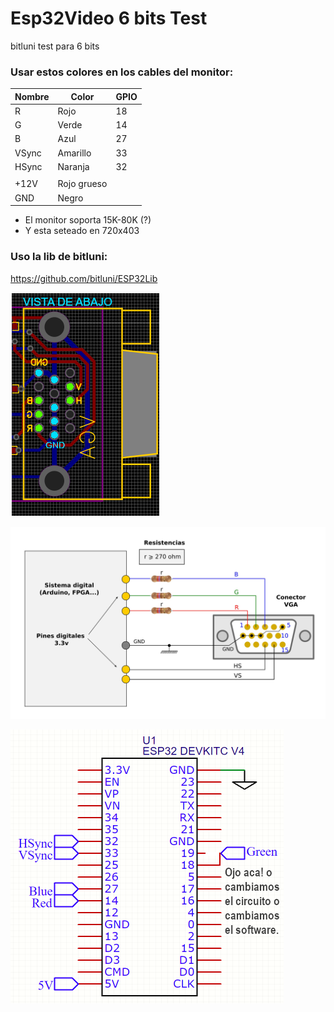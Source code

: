 # Esp32Video 6 bits Test

bitluni test para 6 bits

### Usar estos colores en los cables del monitor:

|Nombre|Color|GPIO|
|-|-|-|
|R|Rojo|18|
|G|Verde|14|
|B|Azul|27|
|VSync|Amarillo|33|
|HSync|Naranja|32|
||||
|+12V|Rojo grueso||
|GND|Negro||

- El monitor soporta 15K-80K (?)
- Y esta seteado en 720x403

### Uso la lib de bitluni:

https://github.com/bitluni/ESP32Lib

![Vga vista inferior](doc/vga-conn.png)

![Vga vista inferior](doc/D3iG9FBXsAAVIWN.jpg)

![Vga vista inferior](doc/schematic3bit.png)

